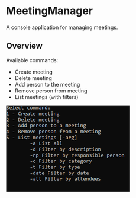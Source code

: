 # MeetingManager

A console application for managing meetings.

## Overview

Available commands:
- Create meeting
- Delete meeting
- Add person to the meeting
- Remove person from meeting
- List meetings (with filters)

![Commands](\assets\commands.png)

